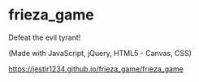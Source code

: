 # frieza_game

Defeat the evil tyrant!

(Made with JavaScript, jQuery, HTML5 - Canvas, CSS)

https://jestir1234.github.io/frieza_game/frieza_game
